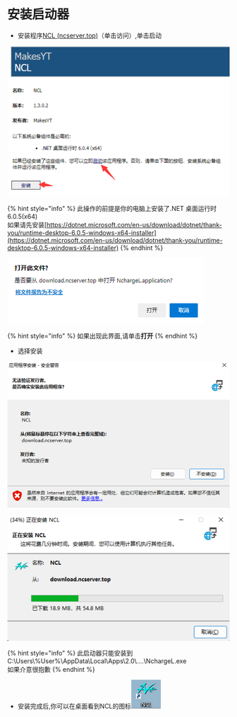 # 安装启动器

* 安装程序[NCL (ncserver.top)](http://download.ncserver.top:9000/)（单击访问）,单击启动

![](<../.gitbook/assets/image (1) (1).png>)

{% hint style="info" %}
此操作的前提是你的电脑上安装了.NET 桌面运行时 6.0.5(x64)\
如果请先安装[https://dotnet.microsoft.com/en-us/download/dotnet/thank-you/runtime-desktop-6.0.5-windows-x64-installer](https://dotnet.microsoft.com/en-us/download/dotnet/thank-you/runtime-desktop-6.0.5-windows-x64-installer)
{% endhint %}



![](<../.gitbook/assets/image (5) (1).png>)

{% hint style="info" %}
如果出现此界面,请单击**打开**
{% endhint %}

* 选择安装

![](<../.gitbook/assets/image (6) (1).png>)

![](<../.gitbook/assets/image (4) (1) (1).png>)

{% hint style="info" %}
此启动器只能安装到C:\Users\\%User%\AppData\Local\Apps\2.0\\....\NchargeL.exe\
如果介意很抱歉
{% endhint %}

* 安装完成后,你可以在桌面看到NCL的图标![](<../.gitbook/assets/image (2) (1).png>)
